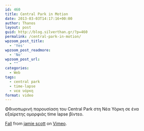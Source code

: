 ```yaml
---
id: 460
title: Central Park in Motion
date: 2013-03-03T14:17:16+00:00
author: Thanos
layout: post
guid: http://blog.silverthan.gr/?p=460
permalink: /central-park-in-motion/
wpzoom_post_title:
  - 'Yes'
wpzoom_post_readmore:
  - 'No'
wpzoom_post_url:
  - ""
categories:
  - Web
tags:
  - central park
  - time-lapse
  - νεα υόρκη
format: video
---
```

Φθινοπωρινή παρουσίαση του Central Park στη Νέα Υόρκη σε ένα εξαίρετης ομορφιάς time lapse βίντεο.

[Fall](http://vimeo.com/53745876) from [jamie scott](http://vimeo.com/user9815051) on [Vimeo](http://vimeo.com).